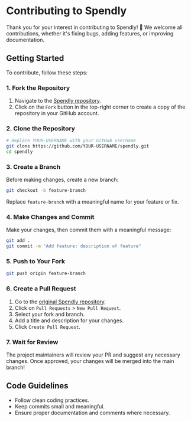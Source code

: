 # Contributing to Spendly

Thank you for your interest in contributing to Spendly! 🚀 We welcome all contributions, whether it's fixing bugs, adding features, or improving documentation.

## Getting Started

To contribute, follow these steps:

### 1. Fork the Repository
1. Navigate to the [Spendly repository](https://github.com/ishansurdi/spendly).
2. Click on the `Fork` button in the top-right corner to create a copy of the repository in your GitHub account.

### 2. Clone the Repository
```bash
# Replace YOUR-USERNAME with your GitHub username
git clone https://github.com/YOUR-USERNAME/spendly.git
cd spendly
```

### 3. Create a Branch
Before making changes, create a new branch:
```bash
git checkout -b feature-branch
```
Replace `feature-branch` with a meaningful name for your feature or fix.

### 4. Make Changes and Commit
Make your changes, then commit them with a meaningful message:
```bash
git add .
git commit -m "Add feature: description of feature"
```

### 5. Push to Your Fork
```bash
git push origin feature-branch
```

### 6. Create a Pull Request
1. Go to the [original Spendly repository](https://github.com/ishansurdi/spendly).
2. Click on `Pull Requests` > `New Pull Request`.
3. Select your fork and branch.
4. Add a title and description for your changes.
5. Click `Create Pull Request`.

### 7. Wait for Review
The project maintainers will review your PR and suggest any necessary changes. Once approved, your changes will be merged into the main branch!

## Code Guidelines
- Follow clean coding practices.
- Keep commits small and meaningful.
- Ensure proper documentation and comments where necessary.


